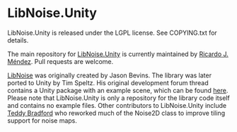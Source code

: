 # LibNoise.Unity

LibNoise.Unity is released under the LGPL license. See COPYING.txt for details.

The main repository for
[LibNoise.Unity](https://github.com/ricardojmendez/LibNoise.Unity) is currently
maintained by [Ricardo J. Méndez](https://github.com/ricardojmendez). Pull
requests are welcome.

[LibNoise](http://libnoise.sourceforge.net/) was originally created by
Jason Bevins. The library was later ported to Unity by
Tim Speltz. His original development forum thread contains a Unity package with
an example scene, which can be found
[here](http://forum.unity3d.com/threads/68764-LibNoise-Ported-to-Unity). Please
note that LibNoise.Unity is only a repository for the library code itself and
contains no example files. Other contributors to LibNoise.Unity include
[Teddy Bradford](https://github.com/teddybradford) who reworked much of the
Noise2D class to improve tiling support for noise maps.
